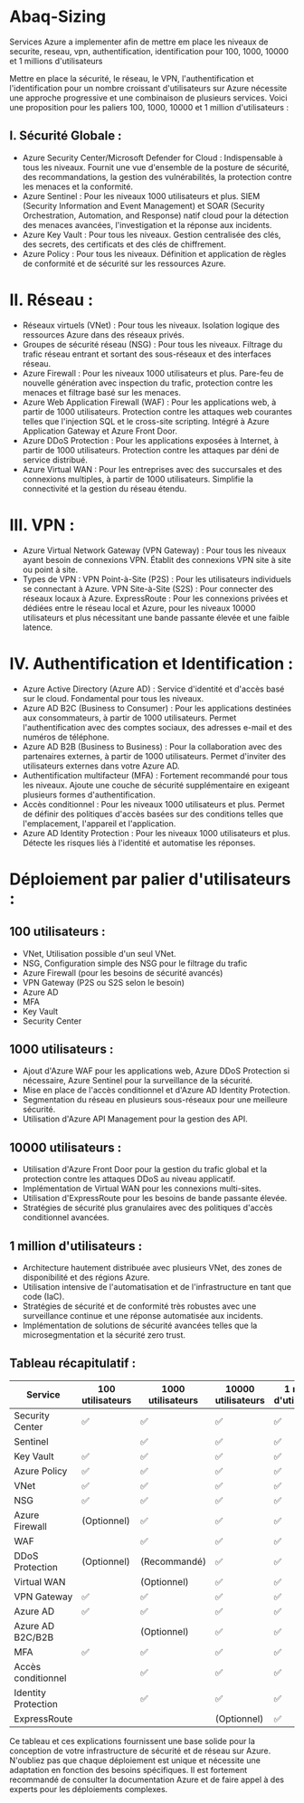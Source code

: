 # Abaq-Sizing
Services Azure a implementer afin de mettre em place les niveaux de securite, reseau, vpn, authentification, identification pour 100, 1000, 10000 et 1 millions d'utilisateurs

Mettre en place la sécurité, le réseau, le VPN, l'authentification et l'identification pour un nombre croissant d'utilisateurs sur Azure nécessite une approche progressive et une combinaison de plusieurs services. Voici une proposition pour les paliers 100, 1000, 10000 et 1 million d'utilisateurs :

## I. Sécurité Globale :
- Azure Security Center/Microsoft Defender for Cloud : Indispensable à tous les niveaux. Fournit une vue d'ensemble de la posture de sécurité, des recommandations, la gestion des vulnérabilités, la protection contre les menaces et la conformité.
- Azure Sentinel : Pour les niveaux 1000 utilisateurs et plus. SIEM (Security Information and Event Management) et SOAR (Security Orchestration, Automation, and Response) natif cloud pour la détection des menaces avancées, l'investigation et la réponse aux incidents.
- Azure Key Vault : Pour tous les niveaux. Gestion centralisée des clés, des secrets, des certificats et des clés de chiffrement.
- Azure Policy : Pour tous les niveaux. Définition et application de règles de conformité et de sécurité sur les ressources Azure.

# II. Réseau :
- Réseaux virtuels (VNet) : Pour tous les niveaux. Isolation logique des ressources Azure dans des réseaux privés.
- Groupes de sécurité réseau (NSG) : Pour tous les niveaux. Filtrage du trafic réseau entrant et sortant des sous-réseaux et des interfaces réseau.
- Azure Firewall : Pour les niveaux 1000 utilisateurs et plus. Pare-feu de nouvelle génération avec inspection du trafic, protection contre les menaces et filtrage basé sur les menaces.
- Azure Web Application Firewall (WAF) : Pour les applications web, à partir de 1000 utilisateurs. Protection contre les attaques web courantes telles que l'injection SQL et le cross-site scripting. Intégré à Azure Application Gateway et Azure Front Door.
- Azure DDoS Protection : Pour les applications exposées à Internet, à partir de 1000 utilisateurs. Protection contre les attaques par déni de service distribué.
- Azure Virtual WAN : Pour les entreprises avec des succursales et des connexions multiples, à partir de 1000 utilisateurs. Simplifie la connectivité et la gestion du réseau étendu.

# III. VPN :
- Azure Virtual Network Gateway (VPN Gateway) : Pour tous les niveaux ayant besoin de connexions VPN. Établit des connexions VPN site à site ou point à site.
- Types de VPN :
VPN Point-à-Site (P2S) : Pour les utilisateurs individuels se connectant à Azure.
VPN Site-à-Site (S2S) : Pour connecter des réseaux locaux à Azure.
ExpressRoute : Pour les connexions privées et dédiées entre le réseau local et Azure, pour les niveaux 10000 utilisateurs et plus nécessitant une bande passante élevée et une faible latence.

# IV. Authentification et Identification :
- Azure Active Directory (Azure AD) : Service d'identité et d'accès basé sur le cloud. Fondamental pour tous les niveaux.
- Azure AD B2C (Business to Consumer) : Pour les applications destinées aux consommateurs, à partir de 1000 utilisateurs. Permet l'authentification avec des comptes sociaux, des adresses e-mail et des numéros de téléphone.
- Azure AD B2B (Business to Business) : Pour la collaboration avec des partenaires externes, à partir de 1000 utilisateurs. Permet d'inviter des utilisateurs externes dans votre Azure AD.
- Authentification multifacteur (MFA) : Fortement recommandé pour tous les niveaux. Ajoute une couche de sécurité supplémentaire en exigeant plusieurs formes d'authentification.
- Accès conditionnel : Pour les niveaux 1000 utilisateurs et plus. Permet de définir des politiques d'accès basées sur des conditions telles que l'emplacement, l'appareil et l'application.
- Azure AD Identity Protection : Pour les niveaux 1000 utilisateurs et plus. Détecte les risques liés à l'identité et automatise les réponses.

# Déploiement par palier d'utilisateurs :

## 100 utilisateurs :
- VNet, Utilisation possible d'un seul VNet.
- NSG, Configuration simple des NSG pour le filtrage du trafic
- Azure Firewall (pour les besoins de sécurité avancés)
- VPN Gateway (P2S ou S2S selon le besoin)
- Azure AD
- MFA
- Key Vault
- Security Center

## 1000 utilisateurs :
- Ajout d'Azure WAF pour les applications web, Azure DDoS Protection si nécessaire, Azure Sentinel pour la surveillance de la sécurité.
- Mise en place de l'accès conditionnel et d'Azure AD Identity Protection.
- Segmentation du réseau en plusieurs sous-réseaux pour une meilleure sécurité.
- Utilisation d'Azure API Management pour la gestion des API.

## 10000 utilisateurs :
- Utilisation d'Azure Front Door pour la gestion du trafic global et la protection contre les attaques DDoS au niveau applicatif.
- Implémentation de Virtual WAN pour les connexions multi-sites.
- Utilisation d'ExpressRoute pour les besoins de bande passante élevée.
- Stratégies de sécurité plus granulaires avec des politiques d'accès conditionnel avancées.

## 1 million d'utilisateurs :

- Architecture hautement distribuée avec plusieurs VNet, des zones de disponibilité et des régions Azure.
- Utilisation intensive de l'automatisation et de l'infrastructure en tant que code (IaC).
- Stratégies de sécurité et de conformité très robustes avec une surveillance continue et une réponse automatisée aux incidents.
- Implémentation de solutions de sécurité avancées telles que la microsegmentation et la sécurité zero trust.

## Tableau récapitulatif :

| Service                | 100 utilisateurs | 1000 utilisateurs | 10000 utilisateurs | 1 million d'utilisateurs |
|------------------------|------------------|-------------------|--------------------|--------------------------|
| Security Center        | ✅               | ✅                | ✅                 | ✅                       |
| Sentinel               |                  | ✅                | ✅                 | ✅                       |
| Key Vault              | ✅               | ✅                | ✅                 | ✅                       |
| Azure Policy           | ✅               | ✅                | ✅                 | ✅                       |
| VNet                   | ✅               | ✅                | ✅                 | ✅                       |
| NSG                    | ✅               | ✅                | ✅                 | ✅                       |
| Azure Firewall         | (Optionnel)      | ✅                | ✅                 | ✅                       |
| WAF                    |                  | ✅                | ✅                 | ✅                       |
| DDoS Protection        | (Optionnel)      | (Recommandé)      | ✅                 | ✅                       |
| Virtual WAN            |                  | (Optionnel)       | ✅                 | ✅                       |
| VPN Gateway            | ✅               | ✅                | ✅                 | ✅                       |
| Azure AD               | ✅               | ✅                | ✅                 | ✅                       |
| Azure AD B2C/B2B       |                  | (Optionnel)       | ✅                 | ✅                       |
| MFA                    | ✅               | ✅                | ✅                 | ✅                       |
| Accès conditionnel     |                  | ✅                | ✅                 | ✅                       |
| Identity Protection    |                  | ✅                | ✅                 | ✅                       |
| ExpressRoute           |                  |                   | (Optionnel)        | ✅                       |

Ce tableau et ces explications fournissent une base solide pour la conception de votre infrastructure de sécurité et de réseau sur Azure. N'oubliez pas que chaque déploiement est unique et nécessite une adaptation en fonction des besoins spécifiques. Il est fortement recommandé de consulter la documentation Azure et de faire appel à des experts pour les déploiements complexes.
